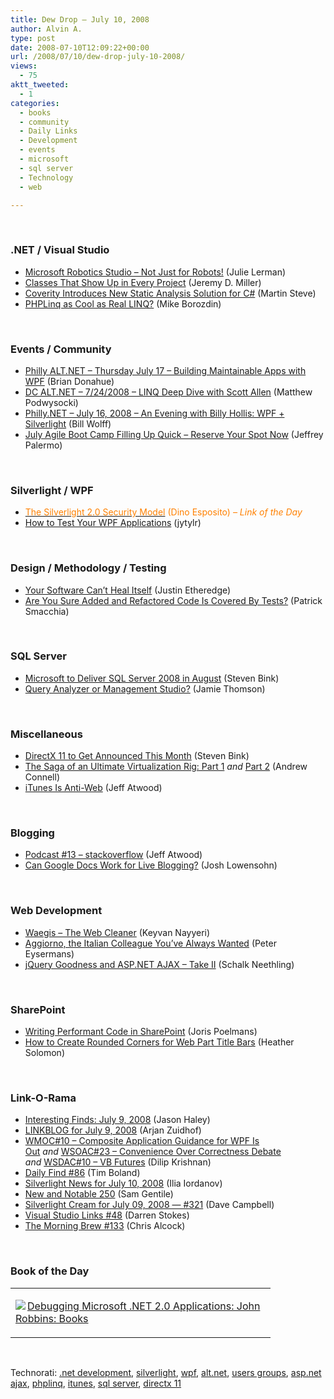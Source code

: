 ```yaml
---
title: Dew Drop – July 10, 2008
author: Alvin A.
type: post
date: 2008-07-10T12:09:22+00:00
url: /2008/07/10/dew-drop-july-10-2008/
views:
  - 75
aktt_tweeted:
  - 1
categories:
  - books
  - community
  - Daily Links
  - Development
  - events
  - microsoft
  - sql server
  - Technology
  - web

---
```

</p> 

&#160;

### .NET / Visual Studio

  * [Microsoft Robotics Studio &#8211; Not Just for Robots!][1] (Julie Lerman)
  * [Classes That Show Up in Every Project][2] (Jeremy D. Miller)
  * [Coverity Introduces New Static Analysis Solution for C#][3] (Martin Steve)
  * [PHPLinq as Cool as Real LINQ?][4] (Mike Borozdin)

&#160;

### Events / Community

  * [Philly ALT.NET &#8211; Thursday July 17 &#8211; Building Maintainable Apps with WPF][5] (Brian Donahue)
  * [DC ALT.NET &#8211; 7/24/2008 &#8211; LINQ Deep Dive with Scott Allen][6] (Matthew Podwysocki)
  * [Philly.NET &#8211; July 16, 2008 &#8211; An Evening with Billy Hollis: WPF + Silverlight][7] (Bill Wolff)
  * [July Agile Boot Camp Filling Up Quick &#8211; Reserve Your Spot Now][8] (Jeffrey Palermo)

&#160;

### Silverlight / WPF

  * [<font color="#ff8000">The Silverlight 2.0 Security Model</font>][9] <font color="#ff8000">(Dino Esposito) <em>– Link of the Day</em></font>
  * [How to Test Your WPF Applications][10] (jytylr)

&#160;

### Design / Methodology / Testing

  * [Your Software Can&#8217;t Heal Itself][11] (Justin Etheredge)
  * [Are You Sure Added and Refactored Code Is Covered By Tests?][12] (Patrick Smacchia)

&#160;

### SQL Server

  * [Microsoft to Deliver SQL Server 2008 in August][13] (Steven Bink)
  * [Query Analyzer or Management Studio?][14] (Jamie Thomson)

&#160;

### Miscellaneous

  * [DirectX 11 to Get Announced This Month][15] (Steven Bink)
  * [The Saga of an Ultimate Virtualization Rig: Part 1][16]&#160;_and_&#160;[Part 2][17] (Andrew Connell)
  * [iTunes Is Anti-Web][18] (Jeff Atwood)

&#160;

### Blogging

  * [Podcast #13 – stackoverflow][19] (Jeff Atwood)
  * [Can Google Docs Work for Live Blogging?][20] (Josh Lowensohn)

&#160;

### Web Development

  * [Waegis &#8211; The Web Cleaner][21] (Keyvan Nayyeri)
  * [Aggiorno, the Italian Colleague You&#8217;ve Always Wanted][22] (Peter Eysermans)
  * [jQuery Goodness and ASP.NET AJAX &#8211; Take II][23] (Schalk Neethling)

&#160;

### SharePoint

  * [Writing Performant Code in SharePoint][24] (Joris Poelmans)
  * [How to Create Rounded Corners for Web Part Title Bars][25] (Heather Solomon)

&#160;</p> 

### Link-O-Rama

  * [Interesting Finds: July 9, 2008][26] (Jason Haley)
  * [LINKBLOG for July 9, 2008][27] (Arjan Zuidhof)
  * [WMOC#10 &#8211; Composite Application Guidance for WPF Is Out][28]&#160;_and_&#160;[WSOAC#23 &#8211; Convenience Over Correctness Debate][29] _and_&#160;[WSDAC#10 &#8211; VB Futures][30] (Dilip Krishnan)
  * [Daily Find #86][31] (Tim Boland)
  * [Silverlight News for July 10, 2008][32] (Ilia Iordanov)
  * [New and Notable 250][33] (Sam Gentile)
  * [Silverlight Cream for July 09, 2008 &#8212; #321][34] (Dave Campbell)
  * [Visual Studio Links #48][35] (Darren Stokes)
  * [The Morning Brew #133][36] (Chris Alcock)

&#160;

### Book of the Day

<div class="wlWriterSmartContent" id="scid:7dc1bd33-94bd-46fd-a20b-0131235bcd47:cb4e21db-50e0-4ed8-826c-b9356a00f531" style="padding-right: 0px; display: inline; padding-left: 0px; float: none; padding-bottom: 0px; margin: 0px; padding-top: 0px">
  <table cellspacing="0" cellpadding="2" width="400" border="0" unselectable="on">
    <tr>
      <td valign="top" width="400">
        <p>
          <a title="Debugging Microsoft  .NET 2.0 Applications: John Robbins: Books" href="http://www.amazon.com/exec/obidos/ASIN/0735622027/alvinashcraft-20"><img data-recalc-dims="1" decoding="async" src="https://i0.wp.com/images.amazon.com/images/P/0735622027.01.MZZZZZZZ.jpg?w=660" border="0" align="left" style="float:left" />Debugging Microsoft .NET 2.0 Applications: John Robbins: Books</a>
        </p>
      </td>
    </tr>
  </table>
</div>

&#160;

<div class="wlWriterSmartContent" id="scid:C16BAC14-9A3D-4c50-9394-FBFEF7A93539:d5d949d1-909a-484f-b017-af53aa28b81e" style="padding-right: 0px; display: inline; padding-left: 0px; float: none; padding-bottom: 0px; margin: 0px; padding-top: 0px">
  <!--dotnetkickit-->
</div>

<div class="wlWriterSmartContent" id="scid:d7bf807d-7bb0-458a-811f-90c51817d5c2:e05f1b68-2c50-4fcc-8c1d-c6ee1985e10b" style="padding-right: 0px; display: inline; padding-left: 0px; float: none; padding-bottom: 0px; margin: 0px; padding-top: 0px">
  <p>
    <span class="TagSite">Technorati:</span> <a href="http://technorati.com/tag/.net+development" rel="tag" class="tag">.net development</a>, <a href="http://technorati.com/tag/silverlight" rel="tag" class="tag">silverlight</a>, <a href="http://technorati.com/tag/wpf" rel="tag" class="tag">wpf</a>, <a href="http://technorati.com/tag/alt.net" rel="tag" class="tag">alt.net</a>, <a href="http://technorati.com/tag/users+groups" rel="tag" class="tag">users groups</a>, <a href="http://technorati.com/tag/asp.net+ajax" rel="tag" class="tag">asp.net ajax</a>, <a href="http://technorati.com/tag/phplinq" rel="tag" class="tag">phplinq</a>, <a href="http://technorati.com/tag/itunes" rel="tag" class="tag">itunes</a>, <a href="http://technorati.com/tag/sql+server" rel="tag" class="tag">sql server</a>, <a href="http://technorati.com/tag/directx+11" rel="tag" class="tag">directx 11</a><br /><!-- StartInsertedTags: .net development, silverlight, wpf, alt.net, users groups, asp.net ajax, phplinq, itunes, sql server, directx 11 :EndInsertedTags -->
  </p>
</div>

 [1]: http://blogs.devsource.com/devlife/content/net_general/microsoft_robotics_studio_-_not_just_for_robots.html
 [2]: http://codebetter.com/blogs/jeremy.miller/archive/2008/07/09/classes-that-show-up-in-every-project.aspx
 [3]: http://dotnet.dzone.com/announcements/coverity%E2%84%A2-introduces-new-stati
 [4]: http://dotnet.dzone.com/news/phplinq-as-cool-as-real-linq
 [5]: http://persistall.com/archive/2008/07/09/philly-alt.net---thursday-july-17---building-maintainable-apps.aspx
 [6]: http://weblogs.asp.net/podwysocki/archive/2008/07/09/dc-alt-net-7-24-2008-linq-deep-dive-with-scott-allen.aspx
 [7]: http://www.phillydotnet.org/Default.aspx?tabid=680
 [8]: http://jeffreypalermo.com/blog/july-agile-boot-camp-filling-up-quick-reserve-your-spot-now/
 [9]: http://www.ddj.com/security/206902613
 [10]: http://windowsclient.net/blogs/featurednews/archive/2008/07/09/how-to-test-your-wpf-applications.aspx
 [11]: http://www.codethinked.com/post/2008/07/Your-Software-Cant-Heal-Itself.aspx
 [12]: http://codebetter.com/blogs/patricksmacchia/archive/2008/07/10/are-you-sure-added-and-refactored-code-is-covered-by-tests.aspx
 [13]: http://bink.nu/news/microsoft-to-deliver-sql-server-2008-in-august.aspx
 [14]: http://blogs.conchango.com/jamiethomson/archive/2008/07/10/query-analyzer-or-management-studio.aspx
 [15]: http://bink.nu/news/directx-11-to-get-announced-this-month.aspx
 [16]: http://andrewconnell.com/blog/archive/2008/07/09/The-Saga-of-an-Ultimate-Virtualization-Rig-Part-1.aspx
 [17]: http://andrewconnell.com/blog/archive/2008/07/09/The-Saga-of-an-Ultimate-Virtualization-Rig-Part-2.aspx
 [18]: http://www.codinghorror.com/blog/archives/001149.html
 [19]: http://blog.stackoverflow.com/2008/07/podcast-13/
 [20]: http://www.webware.com/8301-1_109-9986718-2.html?part=rss&tag=feed&subj=Webware
 [21]: http://nayyeri.net/blog/waegis-ndash-the-web-cleaner/
 [22]: http://peter.worksontheweb.net/post/Aggiorno2c-the-Italian-colleague-youve-always-wanted.aspx
 [23]: http://dotnet.dzone.com/news/jquery-goodness-and-aspnet-aja
 [24]: http://jopx.blogspot.com/2008/07/writing-performant-code-in-sharepoint.html
 [25]: http://heathersolomon.com/blog/archive/2008/07/09/How-to-Create-Rounded-Corners-for-Web-Part-Title-Bars.aspx
 [26]: http://jasonhaley.com/blog/archive/2008/07/09/141965.aspx
 [27]: http://www.arjansworld.com/2008/07/09/linkblog-for-july-9-2008/
 [28]: http://itknowledgeexchange.techtarget.com/serviceendpoint/wmoc-sharp-10-composite-application-guidance-for-wpf-is-out/
 [29]: http://itknowledgeexchange.techtarget.com/serviceendpoint/wsoac-sharp-23-convenience-over-correctness-debate/
 [30]: http://itknowledgeexchange.techtarget.com/serviceendpoint/wsdac-sharp-10-vb-futures/
 [31]: http://www.techtoolblog.com/archives/daily-find-86
 [32]: http://www.silverlightshow.net/news/Silverlight-news-for-July-10-2008.aspx
 [33]: http://samgentile.com/blogs/samgentile/archive/2008/07/09/new-and-notable-250.aspx
 [34]: http://geekswithblogs.net/WynApseTechnicalMusings/archive/2008/07/09/123698.aspx
 [35]: http://visualstudiohacks.com/blog/visual-studio-links-48/
 [36]: http://blog.cwa.me.uk/2008/07/10/the-morning-brew-133/